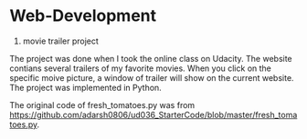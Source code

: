 # Web-Development

1. movie trailer project

The project was done when I took the online class on Udacity. The website contians several trailers of my favorite movies. When you click on the specific moive picture, a window of trailer will show on the current website. The project was implemented in Python.

The original code of fresh_tomatoes.py was from https://github.com/adarsh0806/ud036_StarterCode/blob/master/fresh_tomatoes.py. 

